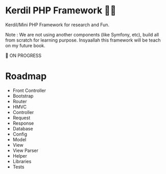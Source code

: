 # Kerdil PHP Framework 🤸‍♂️

Kerdil/Mini PHP Framework for research and Fun. 

Note : We are not using another components (like Symfony, etc), build all from scratch for learning purpose. Insyaallah this framework will be teach on my future book.

🤘 ON PROGRESS

# Roadmap

- Front Controller
- Bootstrap
- Router
- HMVC
- Controller
- Request
- Response
- Database
- Config
- Model
- View
- View Parser
- Helper
- Libraries
- Tests
